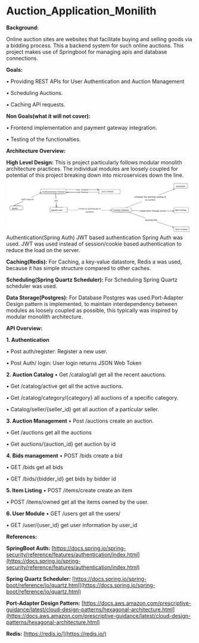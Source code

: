 # Auction_Application_Monilith


**Background:**

Online auction sites are websites that facilitate buying and selling goods via a bidding process. This a backend system for such online auctions. This project makes use of Springboot for managing apis and database connections. 

**Goals:**

•	Providing REST APIs for User Authentication and Auction Management

•	Scheduling Auctions.

•	Caching API requests.

**Non Goals(what it will not cover):**

•	Frontend implementation and payment gateway integration.

•	Testing of the functionalties.


**Architecture Overview:**

**High Level Design:**
This is project particularly follows modular monolith architecture practices. The individual modules are loosely coupled for potential of this project breaking down into microservices down the line.
 ![alt text](https://github.com/tsartrooper/AuctionApplicationModularMonolith/blob/main/images/auction_application_hld.png)
Authentication(Spring Auth)
JWT based authentication Spring Auth was used. JWT was used instead of session/cookie based authentication to reduce the load on the server.

**Caching(Redis):**
For Caching, a key-value datastore, Redis a was used, because it has simple structure compared to other caches. 

**Scheduling(Spring Quartz Scheduler):**
For Scheduling Spring Quartz scheduler was used.

**Data Storage(Postgres):**
For Database Postgres was used.Port-Adapter Design pattern is implemented, to maintain interdependency between modules as loosely coupled as possible, this typically was inspired by modular monolilth architecture.


**API Overview:**

**1.	Authentication** 

•	Post auth/register: Register a new user.

•	Post Auth/ login: User login returns JSON Web Token

**2.	Auction Catalog**
•	Get /catalog/all get all the recent aauctions.

•	Get /catalog/active get all the active auctions.

•	Get /catalog/category/{category} all auctions of a specific category.

•	Catalog/seller/{seller_id} get all auction of a particular seller.


**3.	Auction Management**
•	Post  /auctions create an auction.

•	Get /auctions get all the auctions

•	Get auctions/{auction_id} get auction by id

**4.	Bids management**
•	POST  /bids create a bid

•	GET /bids get all bids 

•	GET /bids/{bidder_id} get bids by bidder id

**5.	Item Listing**
•	POST /items/create create an item

•	POST /items/owned get all the items owned by the user.

**6.	User Module**
•	GET /users get all the users/

•	GET /user/{user_id}  get user information by user_id

**References:**

**SpringBoot Auth:** [https://docs.spring.io/spring-security/reference/features/authentication/index.html](https://docs.spring.io/spring-security/reference/features/authentication/index.html)

**Spring Quartz Scheduler:** [https://docs.spring.io/spring-boot/reference/io/quartz.html](https://docs.spring.io/spring-boot/reference/io/quartz.html)

**Port-Adapter Design Pattern:** [https://docs.aws.amazon.com/prescriptive-guidance/latest/cloud-design-patterns/hexagonal-architecture.html](https://docs.aws.amazon.com/prescriptive-guidance/latest/cloud-design-patterns/hexagonal-architecture.html)

**Redis:** [https://redis.io/](https://redis.io/)
